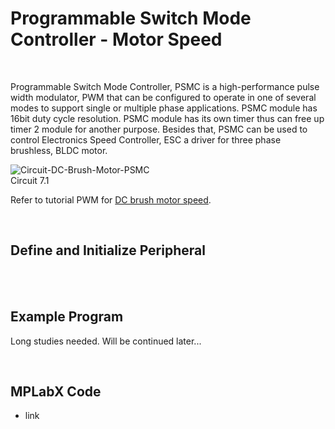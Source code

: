 # Programmable Switch Mode Controller - Motor Speed

<br/>

Programmable Switch Mode Controller, PSMC is a high-performance pulse width modulator, PWM that can be configured to operate in one of several modes to support single or multiple phase applications. 
PSMC module has 16bit duty cycle resolution. PSMC module has its own timer thus can free up timer 2 module for another purpose. 
Besides that, PSMC can be used to control Electronics Speed Controller, ESC a driver for three phase brushless, BLDC motor.
<br/>

![Circuit-DC-Brush-Motor-PSMC](https://github.com/user-attachments/assets/71e53762-b541-472e-90a0-ca323b06d60e)
<br/>
Circuit 7.1

Refer to tutorial PWM for [DC brush motor speed](https://github.com/i9Workshop/Tutorials-Microchip-XC8/tree/main/Tutorials-PIC16F/06-PWM-Motor-Speed).
<br/>

<br/>

## Define and Initialize Peripheral

<br/>

<br/>

## Example Program
Long studies needed. Will be continued later...
<br/>

<br/>

## MPLabX Code

* link
<br/>

<br/>
